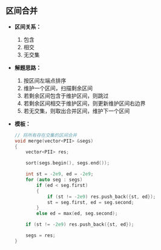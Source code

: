 ## 区间合并

- **区间关系：**

  1. 包含
  2. 相交
  3. 无交集

- **解题思路：**

  1. 按区间左端点排序
  2. 维护一个区间，扫描剩余区间
  3. 若剩余区间包含于维护区间，则跳过
  4. 若剩余区间相交于维护区间，则更新维护区间右边界
  5. 若无交集，则取出合并区间，维护下一个区间

- **模板：**

  ```c++
  // 将所有存在交集的区间合并
  void merge(vector<PII> &segs)
  {
      vector<PII> res;
  
      sort(segs.begin(), segs.end());
  
      int st = -2e9, ed = -2e9;
      for (auto seg : segs)
          if (ed < seg.first)
          {
              if (st != -2e9) res.push_back({st, ed});
              st = seg.first, ed = seg.second;
          }
          else ed = max(ed, seg.second);
  
      if (st != -2e9) res.push_back({st, ed});
  
      segs = res;
  }
  ```

  
